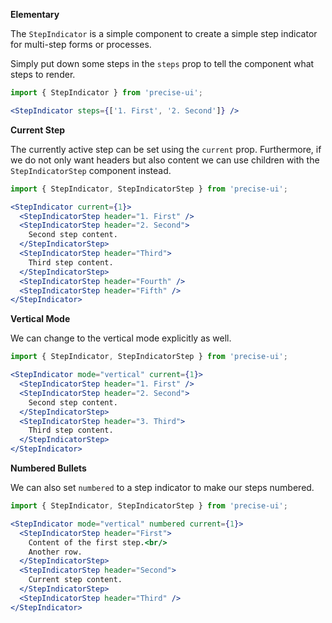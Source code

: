**Elementary**

The `StepIndicator` is a simple component to create a simple step indicator for multi-step forms or processes.

Simply put down some steps in the `steps` prop to tell the component what steps to render.

```jsx
import { StepIndicator } from 'precise-ui';

<StepIndicator steps={['1. First', '2. Second']} />
```

**Current Step**

The currently active step can be set using the `current` prop. Furthermore, if we do not only want headers but also content we can use children with the `StepIndicatorStep` component instead.

```jsx
import { StepIndicator, StepIndicatorStep } from 'precise-ui';

<StepIndicator current={1}>
  <StepIndicatorStep header="1. First" />
  <StepIndicatorStep header="2. Second">
    Second step content.
  </StepIndicatorStep>
  <StepIndicatorStep header="Third">
    Third step content.
  </StepIndicatorStep>
  <StepIndicatorStep header="Fourth" />
  <StepIndicatorStep header="Fifth" />
</StepIndicator>
```

**Vertical Mode**

We can change to the vertical mode explicitly as well.

```jsx
import { StepIndicator, StepIndicatorStep } from 'precise-ui';

<StepIndicator mode="vertical" current={1}>
  <StepIndicatorStep header="1. First" />
  <StepIndicatorStep header="2. Second">
    Second step content.
  </StepIndicatorStep>
  <StepIndicatorStep header="3. Third">
    Third step content.
  </StepIndicatorStep>
</StepIndicator>
```

**Numbered Bullets**

We can also set `numbered` to a step indicator to make our steps numbered.

```jsx
import { StepIndicator, StepIndicatorStep } from 'precise-ui';

<StepIndicator mode="vertical" numbered current={1}>
  <StepIndicatorStep header="First">
    Content of the first step.<br/>
    Another row.
  </StepIndicatorStep>
  <StepIndicatorStep header="Second">
    Current step content.
  </StepIndicatorStep>
  <StepIndicatorStep header="Third" />
</StepIndicator>
```
